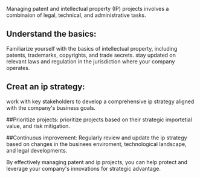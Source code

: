 Managing patent and intellectual property (IP) projects involves a combinaion of legal, technical, and administrative tasks.

## Understand the basics:
   Familiarize yourself with the basics of intellectual property, including patents, trademarks, copyrights, and trade secrets.
   stay updated on relevant laws and regulation in the jurisdiction where your company operates.

## Creat an ip strategy:
   work with key stakeholders to develop a comprehensive ip strategy aligned with the company's business goals.

##Prioritize projects:
    prioritize projects based on their strategic importetial value, and risk mitigation.

##Continuous improvement:
   Regularly review and update the ip strategy based on changes in the businees enviroment, technological landscape, and legal developments.

By effectively managing patent and ip projects, you can help protect and leverage your company's innovations for strategic advantage.
